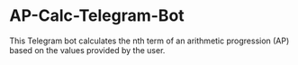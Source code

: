 # AP-Calc-Telegram-Bot
This Telegram bot calculates the nth term of an arithmetic progression (AP) based on the values provided by the user.

